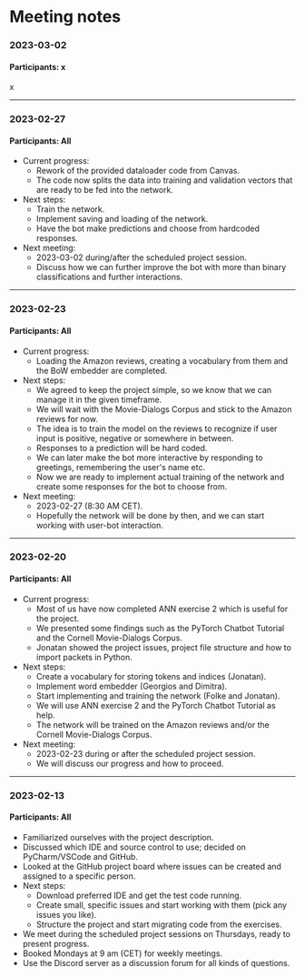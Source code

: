 # Meeting notes

### 2023-03-02
#### Participants: x
x

***

### 2023-02-27
#### Participants: All
* Current progress:
  * Rework of the provided dataloader code from Canvas.
  * The code now splits the data into training and validation vectors that are ready to be fed into the network.
* Next steps:
  * Train the network.
  * Implement saving and loading of the network.
  * Have the bot make predictions and choose from hardcoded responses.
* Next meeting:
  * 2023-03-02 during/after the scheduled project session.
  * Discuss how we can further improve the bot with more than binary classifications and further interactions.

***

### 2023-02-23
#### Participants: All
* Current progress:
  * Loading the Amazon reviews, creating a vocabulary from them and the BoW embedder are completed.
* Next steps:
  * We agreed to keep the project simple, so we know that we can manage it in the given timeframe.
  * We will wait with the Movie-Dialogs Corpus and stick to the Amazon reviews for now.
  * The idea is to train the model on the reviews to recognize if user input is positive, negative or somewhere in between.
  * Responses to a prediction will be hard coded.
  * We can later make the bot more interactive by responding to greetings, remembering the user's name etc.
  * Now we are ready to implement actual training of the network and create some responses for the bot to choose from.
* Next meeting:
  * 2023-02-27 (8:30 AM CET).
  * Hopefully the network will be done by then, and we can start working with user-bot interaction.

***

### 2023-02-20
#### Participants: All
* Current progress:
  * Most of us have now completed ANN exercise 2 which is useful for the project.
  * We presented some findings such as the PyTorch Chatbot Tutorial and the Cornell Movie-Dialogs Corpus.
  * Jonatan showed the project issues, project file structure and how to import packets in Python.
* Next steps:
  * Create a vocabulary for storing tokens and indices (Jonatan).
  * Implement word embedder (Georgios and Dimitra).
  * Start implementing and training the network (Folke and Jonatan).
  * We will use ANN exercise 2 and the PyTorch Chatbot Tutorial as help.
  * The network will be trained on the Amazon reviews and/or the Cornell Movie-Dialogs Corpus.
* Next meeting:
  * 2023-02-23 during or after the scheduled project session.
  * We will discuss our progress and how to proceed.

***

### 2023-02-13
#### Participants: All
* Familiarized ourselves with the project description.
* Discussed which IDE and source control to use; decided on PyCharm/VSCode and GitHub.
* Looked at the GitHub project board where issues can be created and assigned to a specific person.
* Next steps:
  * Download preferred IDE and get the test code running.
  * Create small, specific issues and start working with them (pick any issues you like).
  * Structure the project and start migrating code from the exercises.
* We meet during the scheduled project sessions on Thursdays, ready to present progress.
* Booked Mondays at 9 am (CET) for weekly meetings.
* Use the Discord server as a discussion forum for all kinds of questions.
